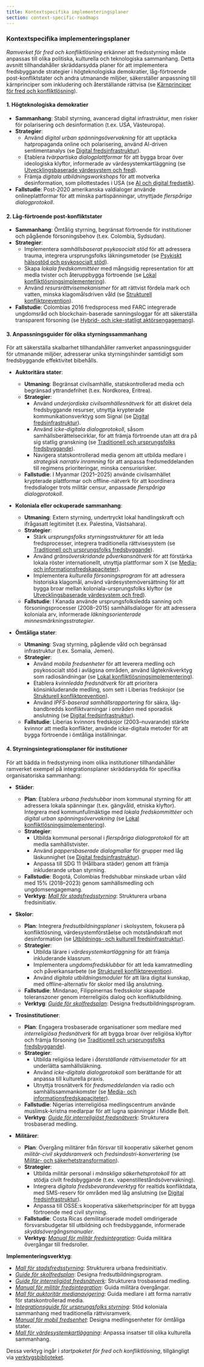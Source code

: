 ```yaml
---
title: Kontextspecifika implementeringsplaner
section: context-specific-roadmaps
---
```


### Kontextspecifika implementeringsplaner

*Ramverket för fred och konfliktlösning* erkänner att fredsstyrning måste anpassas till olika politiska, kulturella och teknologiska sammanhang. Detta avsnitt tillhandahåller skräddarsydda planer för att implementera fredsbyggande strategier i högteknologiska demokratier, låg-förtroende post-konfliktstater och andra utmanande miljöer, säkerställer anpassning till kärnprinciper som inkludering och återställande rättvisa (se [Kärnprinciper för fred och konfliktlösning](/frameworks/peace-and-conflict-resolution#core-principles)).

#### 1. Högteknologiska demokratier
- **Sammanhang**: Stabil styrning, avancerad digital infrastruktur, men risker för polarisering och desinformation (t.ex. USA, Västeuropa).
- **Strategier**:
  - Använd *digital urban spänningsövervakning* för att upptäcka hatpropaganda online och polarisering, använd AI-driven sentimentanalys (se [Digital fredsinfrastruktur](/frameworks/peace-and-conflict-resolution#digital-infrastructure)).
  - Etablera *tvärpartiska dialogplattformar* för att bygga broar över ideologiska klyftor, informerade av värdesystemkartläggning (se [Utvecklingsbaserade värdesystem och fred](/frameworks/peace-and-conflict-resolution#developmental-value-systems)).
  - Främja *digitala utbildningsworkshops* för att motverka desinformation, som pilottestades i USA (se [AI och digital fredsetik](/frameworks/peace-and-conflict-resolution#ai-ethics)).
- **Fallstudie**: Post-2020 amerikanska valdialoger använde onlineplattformar för att minska partispänningar, utnyttjade *flerspåriga dialogprotokoll*.

#### 2. Låg-förtroende post-konfliktstater
- **Sammanhang**: Ömtålig styrning, begränsat förtroende för institutioner och pågående försoningsbehov (t.ex. Colombia, Sydsudan).
- **Strategier**:
  - Implementera *samhällsbaserat psykosocialt stöd* för att adressera trauma, integrera ursprungsfolks läkningsmetoder (se [Psykiskt hälsostöd och psykosocialt stöd](/frameworks/peace-and-conflict-resolution#mental-health)).
  - Skapa *lokala fredskommittéer* med mångsidig representation för att medla tvister och återuppbygga förtroende (se [Lokal konfliktlösningsimplementering](/frameworks/peace-and-conflict-resolution#local-implementation)).
  - Använd *resursrättvisemekanismer* för att rättvist fördela mark och vatten, minska klagomålsdriven våld (se [Strukturell konfliktprevention](/frameworks/peace-and-conflict-resolution#structural-prevention)).
- **Fallstudie**: Colombias 2016 fredsprocess med FARC integrerade ungdomsråd och blockchain-baserade sanningsloggar för att säkerställa transparent försoning (se [Hybrid- och icke-statligt aktörsengagemang](/frameworks/peace-and-conflict-resolution#non-state-actors)).

#### 3. Anpassningsguider för olika styrningssammanhang
För att säkerställa skalbarhet tillhandahåller ramverket anpassningsguider för utmanande miljöer, adresserar unika styrningshinder samtidigt som fredsbyggande effektivitet bibehålls.

- **Auktoritära stater**:
  - **Utmaning**: Begränsat civilsamhälle, statskontrollerad media och begränsad yttrandefrihet (t.ex. Nordkorea, Eritrea).
  - **Strategier**:
    - Använd *underjordiska civilsamhällesnätverk* för att diskret dela fredsbyggande resurser, utnyttja krypterade kommunikationsverktyg som Signal (se [Digital fredsinfrastruktur](/frameworks/peace-and-conflict-resolution#digital-infrastructure)).
    - Använd *icke-digitala dialogprotokoll*, såsom samhällsberättelsecirklar, för att främja förtroende utan att dra på sig statlig granskning (se [Traditionell och ursprungsfolks fredsbyggande](/frameworks/peace-and-conflict-resolution#indigenous-integration)).
    - Navigera statskontrollerad media genom att utbilda medlare i *strategisk narrativ inramning* för att anpassa fredsmeddelanden till regimens prioriteringar, minska censurisrisker.
  - **Fallstudie**: I Myanmar (2021–2025) använde civilsamhället krypterade plattformar och offline-nätverk för att koordinera fredsdialoger trots militär censur, anpassade *flerspåriga dialogprotokoll*.

- **Koloniala eller ockuperade sammanhang**:
  - **Utmaning**: Extern styrning, undertryckt lokal handlingskraft och ifrågasatt legitimitet (t.ex. Palestina, Västsahara).
  - **Strategier**:
    - Stärk *ursprungsfolks styrningsstrukturer* för att leda fredsprocesser, integrera traditionella rättvisesystem (se [Traditionell och ursprungsfolks fredsbyggande](/frameworks/peace-and-conflict-resolution#indigenous-integration)).
    - Använd *gränsöverskridande påverkansnätverk* för att förstärka lokala röster internationellt, utnyttja plattformar som X (se [Media- och informationsfredskapaciteter](/frameworks/peace-and-conflict-resolution#media-information)).
    - Implementera *kulturella försoningsprogram* för att adressera historiska klagomål, använd värdesystemöversättning för att bygga broar mellan koloniala-ursprungsfolks klyftor (se [Utvecklingsbaserade värdesystem och fred](/frameworks/peace-and-conflict-resolution#developmental-value-systems)).
  - **Fallstudie**: I Kanada använde ursprungsfolksledda sanning och försoningsprocesser (2008–2015) samhällsdialoger för att adressera koloniala arv, informerade *läkningsorienterade minnesmärkningsstrategier*.

- **Ömtåliga stater**:
  - **Utmaning**: Svag styrning, pågående våld och begränsad infrastruktur (t.ex. Somalia, Jemen).
  - **Strategier**:
    - Använd *mobila fredsenheter* för att leverera medling och psykosocialt stöd i avlägsna områden, använd lågteknikverktyg som radiosändningar (se [Lokal konfliktlösningsimplementering](/frameworks/peace-and-conflict-resolution#local-implementation)).
    - Etablera *kvinnledda fredsnätverk* för att prioritera könsinkluderande medling, som sett i Liberias fredskojor (se [Strukturell konfliktprevention](/frameworks/peace-and-conflict-resolution#structural-prevention)).
    - Använd *IPFS-baserad samhällsrapportering* för säkra, låg-bandbredds konfliktvarningar i områden med sporadisk anslutning (se [Digital fredsinfrastruktur](/frameworks/peace-and-conflict-resolution#digital-infrastructure)).
  - **Fallstudie**: Liberias kvinnors fredskojor (2003–nuvarande) stärkte kvinnor att medla konflikter, använde icke-digitala metoder för att bygga förtroende i ömtåliga inställningar.

#### 4. Styrningsintegrationsplaner för institutioner
För att bädda in fredsstyrning inom olika institutioner tillhandahåller ramverket exempel på integrationsplaner skräddarsydda för specifika organisatoriska sammanhang:

- **Städer**:
  - **Plan**: Etablera *urbana fredshubbar* inom kommunal styrning för att adressera lokala spänningar (t.ex. gängvåld, etniska klyftor). Integrera med kommunfullmäktige med *lokala fredskommittéer* och *digital urban spänningsövervakning* (se [Lokal konfliktlösningsimplementering](/frameworks/peace-and-conflict-resolution#local-implementation)).
  - **Strategier**:
    - Utbilda kommunal personal i *flerspåriga dialogprotokoll* för att medla samhällstvister.
    - Använd *pappersbaserade dialogmallar* för grupper med låg läskunnighet (se [Digital fredsinfrastruktur](/frameworks/peace-and-conflict-resolution#digital-infrastructure)).
    - Anpassa till SDG 11 (Hållbara städer) genom att främja inkluderande urban styrning.
  - **Fallstudie**: Bogotá, Colombias fredshubbar minskade urban våld med 15% (2018–2023) genom samhällsmedling och ungdomsengagemang.
  - **Verktyg**: *[Mall för stadsfredsstyrning](/frameworks/tools/peace/city-peace-governance-template-en.pdf)*: Strukturera urbana fredsinitiativ.

- **Skolor**:
  - **Plan**: Integrera *fredsutbildningsplaner* i skolsystem, fokusera på konfliktlösning, värdesystemförståelse och motståndskraft mot desinformation (se [Utbildnings- och kulturell fredsinfrastruktur](/frameworks/peace-and-conflict-resolution#educational-cultural-infrastructure)).
  - **Strategier**:
    - Utbilda lärare i *värdesystemkartläggning* för att främja inkluderande klassrum.
    - Implementera *ungdomsfredsklubbar* för att leda kamratmedling och påverkansarbete (se [Strukturell konfliktprevention](/frameworks/peace-and-conflict-resolution#structural-prevention)).
    - Använd *digitala utbildningsmoduler* för att lära digital kunskap, med offline-alternativ för skolor med låg anslutning.
  - **Fallstudie**: Mindanao, Filippinernas fredsskolor skapade toleranszoner genom interreligiös dialog och konfliktutbildning.
  - **Verktyg**: *[Guide för skolfredsplan](/frameworks/tools/peace/school-peace-curriculum-guide-en.pdf)*: Designa fredsutbildningsprogram.

- **Trosinstitutioner**:
  - **Plan**: Engagera trosbaserade organisationer som medlare med *interreligiösa fredsnätverk* för att bygga broar över religiösa klyftor och främja försoning (se [Traditionell och ursprungsfolks fredsbyggande](/frameworks/peace-and-conflict-resolution#indigenous-integration)).
  - **Strategier**:
    - Utbilda religiösa ledare i *återställande rättvisemetoder* för att underlätta samhällsläkning.
    - Använd *icke-digitala dialogprotokoll* som berättande för att anpassa till kulturella praxis.
    - Utnyttja trosnätverk för *fredsmeddelanden* via radio och samhällssammankomster (se [Media- och informationsfredskapaciteter](/frameworks/peace-and-conflict-resolution#media-information)).
  - **Fallstudie**: Nigerias interreligiösa medlingscentrum använde muslimsk-kristna medlarpar för att lugna spänningar i Middle Belt.
  - **Verktyg**: *[Guide för interreligiöst fredsnätverk](/frameworks/tools/peace/interfaith-peace-network-guide-en.pdf)*: Strukturera trosbaserad medling.

- **Militärer**:
  - **Plan**: Övergång militärer från försvar till kooperativ säkerhet genom *militär-civil skyddsramverk* och *fredsindostri-konvertering* (se [Militär- och säkerhetstransformation](/frameworks/peace-and-conflict-resolution#military-transformation)).
  - **Strategier**:
    - Utbilda militär personal i *mänskliga säkerhetsprotokoll* för att stödja civilt fredsbyggande (t.ex. vapenstilleståndsövervakning).
    - Integrera *digitala fredsbevarandeverktyg* för realtids konfliktdata, med SMS-reserv för områden med låg anslutning (se [Digital fredsinfrastruktur](/frameworks/peace-and-conflict-resolution#digital-infrastructure)).
    - Anpassa till OSSE:s kooperativa säkerhetsprinciper för att bygga förtroende med civil styrning.
  - **Fallstudie**: Costa Ricas demilitariserade modell omdirigerade försvarsbudgetar till utbildning och fredsbyggande, informerade *skyddsövergångsmanualer*.
  - **Verktyg**: *[Manual för militär fredsintegration](/frameworks/tools/peace/military-peace-integration-manual-en.pdf)*: Guida militära övergångar till fredsroller.

**Implementeringsverktyg**:
- *[Mall för stadsfredsstyrning](/frameworks/tools/peace/city-peace-governance-template-en.pdf)*: Strukturera urbana fredsinitiativ.
- *[Guide för skolfredsplan](/frameworks/tools/peace/school-peace-curriculum-guide-en.pdf)*: Designa fredsutbildningsprogram.
- *[Guide för interreligiöst fredsnätverk](/frameworks/tools/peace/interfaith-peace-network-guide-en.pdf)*: Strukturera trosbaserad medling.
- *[Manual för militär fredsintegration](/frameworks/tools/peace/military-peace-integration-manual-en.pdf)*: Guida militära övergångar.
- *[Mall för auktoritär medianavigering](/frameworks/tools/peace/authoritarian-media-navigation-en.pdf)*: Guida medlare i att forma narrativ för statskontrollerad media.
- *[Integrationsguide för ursprungsfolks styrning](/frameworks/tools/peace/indigenous-governance-guide-en.pdf)*: Stöd koloniala sammanhang med traditionella rättvisramverk.
- *[Manual för mobil fredsenhet](/frameworks/tools/peace/mobile-peace-unit-manual-en.pdf)*: Designa medlingsenheter för ömtåliga stater.
- *[Mall för värdesystemkartläggning](/frameworks/tools/peace/value-system-mapping-template-en.pdf)*: Anpassa insatser till olika kulturella sammanhang.

Dessa verktyg ingår i *startpaketet för fred och konfliktlösning*, tillgängligt via [verktygsbiblioteket](/frameworks/tools/peace).
